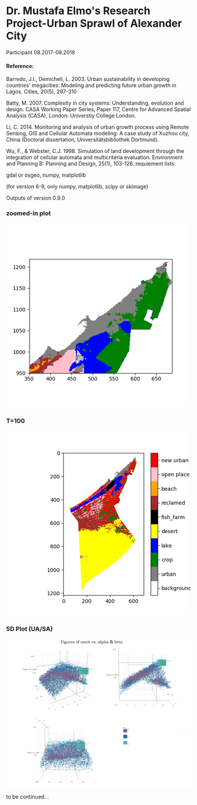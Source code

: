 # Dr. Mustafa Elmo's Research Project-Urban Sprawl of Alexander City

Participant 08.2017-08.2018

#### Reference:

Barredo, J.I., Demicheli, L. 2003. Urban sustainability in developing countries’ megacities: Modeling and predicting future urban growth in Lagos. Cities, 20(5), 297-310

Batty, M. 2007. Complexity in city systems: Understanding, evolution and design. CASA Working Paper Series, Paper 117, Centre for Advanced Spatial Analysis (CASA), London: Universtiy College London.

Li, C. 2014. Monitoring and analysis of urban growth process using Remote Sensing, GIS and Cellular Automata modeling: A case study of Xuzhou city, China (Doctoral dissertation, Universitätsbibliothek Dortmund). 

Wu, F., & Webster, C.J. 1998. Simulation of land development through the integration of cellular automata and multicriteria evaluation. Environment and Planning B: Planning and Design, 25(1), 103-126. 
requiement lists:

gdal or osgeo, numpy, matplotlib

(for version 6-9, only numpy, matplotlib, scipy or skimage)


<!--
Outputs of version 0.1.0 and 0.2.0
<img src=https://github.com/muyang/urbanGrowth/blob/master/Figure_1-1.png />
-->

Outputs of version 0.9.0

### zoomed-in plot 
<img src=https://github.com/muyang/urbanGrowth/blob/master/Figure_1-1.png />

### T=100 
<img src=https://github.com/muyang/urbanGrowth/blob/master/res_T100.png />

### 5D Plot (UA/SA)
<img src=https://github.com/muyang/urbanGrowth/blob/master/Plot5d/5d%20plot.png />

to be continued...
